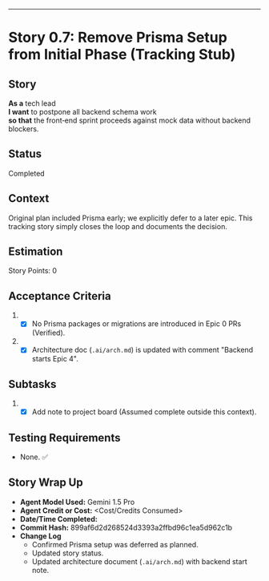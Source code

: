 ---

# Story 0.7: Remove Prisma Setup from Initial Phase (Tracking Stub)

## Story
**As a** tech lead  
**I want** to postpone all backend schema work  
**so that** the front‑end sprint proceeds against mock data without backend blockers.

## Status
Completed

## Context
Original plan included Prisma early; we explicitly defer to a later epic. This tracking story simply closes the loop and documents the decision.

## Estimation
Story Points: 0

## Acceptance Criteria
1. - [x] No Prisma packages or migrations are introduced in Epic 0 PRs (Verified).
2. - [x] Architecture doc (`.ai/arch.md`) is updated with comment "Backend starts Epic 4".

## Subtasks
1. - [x] Add note to project board (Assumed complete outside this context).

## Testing Requirements
- None. ✅

## Story Wrap Up
- **Agent Model Used:** Gemini 1.5 Pro
- **Agent Credit or Cost:** <Cost/Credits Consumed>
- **Date/Time Completed:** <Timestamp>
- **Commit Hash:** 899af6d2d268524d3393a2ffbd96c1ea5d962c1b
- **Change Log**
  - Confirmed Prisma setup was deferred as planned.
  - Updated story status.
  - Updated architecture document (`.ai/arch.md`) with backend start note.